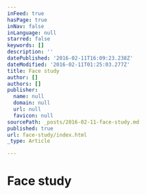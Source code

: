 ```yaml
---
inFeed: true
hasPage: true
inNav: false
inLanguage: null
starred: false
keywords: []
description: ''
datePublished: '2016-02-11T16:09:23.238Z'
dateModified: '2016-02-11T01:25:03.277Z'
title: Face study
author: []
authors: []
publisher:
  name: null
  domain: null
  url: null
  favicon: null
sourcePath: _posts/2016-02-11-face-study.md
published: true
url: face-study/index.html
_type: Article

---
```

# Face study
